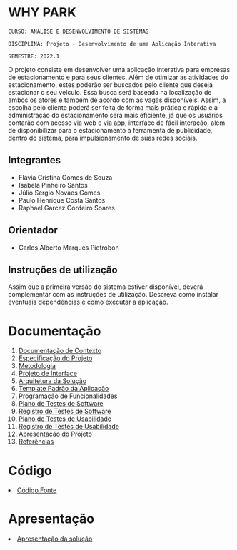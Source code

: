 # WHY PARK

`CURSO: ANÁLISE E DESENVOLVIMENTO DE SISTEMAS`

`DISCIPLINA: Projeto - Desenvolvimento de uma Aplicação Interativa`

`SEMESTRE: 2022.1`

O projeto consiste em desenvolver uma aplicação interativa para empresas de estacionamento e para seus clientes. Além de otimizar as atividades do estacionamento, estes poderão ser buscados pelo cliente que deseja estacionar o seu veículo. Essa busca será baseada na localização de ambos os atores e também de acordo com as vagas disponíveis. Assim, a escolha pelo cliente poderá ser feita de forma mais prática e rápida e a administração do estacionamento será mais eficiente, já que os usuários contarão com acesso via web e via app, interface de fácil interação, além de disponibilizar para o estacionamento a ferramenta de publicidade, dentro do sistema, para impulsionamento de suas redes sociais.  
 


## Integrantes

* Flávia Cristina Gomes de Souza
* Isabela Pinheiro Santos
* Júlio Sergio Novaes Gomes
* Paulo Henrique Costa Santos
* Raphael Garcez Cordeiro Soares

## Orientador

* Carlos Alberto Marques Pietrobon

## Instruções de utilização

Assim que a primeira versão do sistema estiver disponível, deverá complementar com as instruções de utilização. Descreva como instalar eventuais dependências e como executar a aplicação.

# Documentação

<ol>
<li><a href="docs/01-Documentação de Contexto.md"> Documentação de Contexto</a></li>
<li><a href="docs/02-Especificação do Projeto.md"> Especificação do Projeto</a></li>
<li><a href="docs/03-Metodologia.md"> Metodologia</a></li>
<li><a href="docs/04-Projeto de Interface.md"> Projeto de Interface</a></li>
<li><a href="docs/05-Arquitetura da Solução.md"> Arquitetura da Solução</a></li>
<li><a href="docs/06-Template Padrão da Aplicação.md"> Template Padrão da Aplicação</a></li>
<li><a href="docs/07-Programação de Funcionalidades.md"> Programação de Funcionalidades</a></li>
<li><a href="docs/08-Plano de Testes de Software.md"> Plano de Testes de Software</a></li>
<li><a href="docs/09-Registro de Testes de Software.md"> Registro de Testes de Software</a></li>
<li><a href="docs/10-Plano de Testes de Usabilidade.md"> Plano de Testes de Usabilidade</a></li>
<li><a href="docs/11-Registro de Testes de Usabilidade.md"> Registro de Testes de Usabilidade</a></li>
<li><a href="docs/12-Apresentação do Projeto.md"> Apresentação do Projeto</a></li>
<li><a href="docs/13-Referências.md"> Referências</a></li>
</ol>

# Código

<li><a href="src/README.md"> Código Fonte</a></li>

# Apresentação

<li><a href="presentation/README.md"> Apresentação da solução</a></li>
